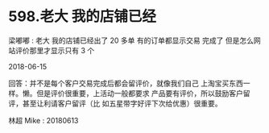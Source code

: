 # 598.老大 我的店铺已经

梁嘟嘟 : 老大 我的店铺已经出了 20 多单 有的订单都显示交易 完成了 但是怎么网站评价那里才显示只有 3 个

2018-06-15

回答：并不是每个客户交易完成后都会留评价，就像我们自己 上淘宝买东西一样。懒。但是评价很重要，上活动一般都要求 产品要有评价，所以鼓励客户留评，甚至让利请客户留评（比 如五星带字好评下次给优惠）很重要。

林超 Mike : 20180613